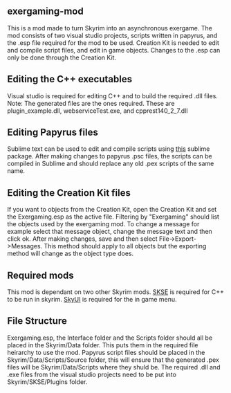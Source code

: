 ## exergaming-mod
This is a mod made to turn Skyrim into an asynchronous exergame. The mod consists of two visual studio projects, scripts written in papyrus, and the .esp file required for the mod to be used.
Creation Kit is needed to edit and compile script files, and edit in game objects. Changes to the .esp can only be done through the Creation Kit.

## Editing the C++ executables
Visual studio is required for editing C++ and to build the required .dll files.
Note: The generated files are the ones required. These are plugin_example.dll, webserviceTest.exe, and cpprest140_2_7.dll

## Editing Papyrus files
Sublime text can be used to edit and compile scripts using [this](https://github.com/Kapiainen/SublimePapyrus) sublime package.
After making changes to papyrus .psc files, the scripts can be compiled in Sublime and should replace any old .pex scripts of the same name.

## Editing the Creation Kit files
If you want to objects from the Creation Kit, open the Creation Kit and set the Exergaming.esp as the active file. Filtering by "Exergaming" should list the objects used by the exergaming mod. To change a message for example select that message object, change the message text and then click ok. After making changes, save and then select File->Export->Messages. This method should apply to all objects but the exporting method will change as the object type does.

## Required mods
This mod is dependant on two other Skyrim mods.
[SKSE](http://skse.silverlock.org/) is required for C++ to be run in skyrim.
[SkyUI](http://www.nexusmods.com/skyrim/mods/3863/) is required for the in game menu.

## File Structure
Exergaming.esp, the Interface folder and the Scripts folder should all be placed in the Skyrim/Data folder. This puts them in the required file heirarchy to use the mod.
Papyrus script files should be placed in the Skyrim/Data/Scripts/Source folder, this will ensure that the generated .pex files will be Skyrim/Data/Scripts where they shuld be.
The required .dll and .exe files from the visual studio projects need to be put into Skyrim/SKSE/Plugins folder.
